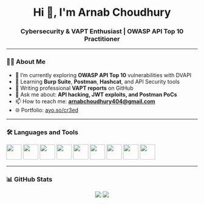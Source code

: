 <h1 align="center">Hi 👋, I'm Arnab Choudhury</h1>
<h3 align="center">Cybersecurity & VAPT Enthusiast | OWASP API Top 10 Practitioner</h3>

---

### 👨‍💻 About Me

- 🔭 I’m currently exploring **OWASP API Top 10** vulnerabilities with DVAPI
- 🧠 Learning **Burp Suite**, **Postman**, **Hashcat**, and API Security tools
- 📝 Writing professional **VAPT reports** on GitHub
- 💬 Ask me about: **API hacking, JWT exploits, and Postman PoCs**
- 📫 How to reach me: **arnabchoudhury404@gmail.com**
- 🌐 Portfolio: [ayo.so/cr3ed](https://ayo.so/cr3ed)

---

### 🛠️ Languages and Tools

<p align="left">
  <img src="https://cdn.jsdelivr.net/gh/devicons/devicon/icons/javascript/javascript-original.svg" width="40" />
  <img src="https://cdn.jsdelivr.net/gh/devicons/devicon/icons/python/python-original.svg" width="40" />
  <img src="https://cdn.jsdelivr.net/gh/devicons/devicon/icons/java/java-original.svg" width="40" />
  <img src="https://www.vectorlogo.zone/logos/postman/postman-icon.svg" width="40" />
  <img src="https://www.vectorlogo.zone/logos/getpostman/getpostman-icon.svg" width="40" />
  <img src="https://seeklogo.com/images/B/burp-suite-logo-B5E6C7D678-seeklogo.com.png" width="40" />
  <img src="https://upload.wikimedia.org/wikipedia/commons/0/0f/Gnu-bash-logo.svg" width="40" />
  <img src="https://upload.wikimedia.org/wikipedia/commons/a/a7/React-icon.svg" width="40" />
  <img src="https://upload.wikimedia.org/wikipedia/commons/3/3f/Git_icon.svg" width="40" />
</p>

---

### 📊 GitHub Stats

<p align="center">
  <img src="https://github-readme-stats.vercel.app/api?username=arnabchoudhury404&show_icons=true&theme=tokyonight" />
  <img src="https://github-readme-stats.vercel.app/api/top-langs/?username=arnabchoudhury404&layout=compact&theme=tokyonight" />
</p>



<!--
**arnabchoudhury404/arnabchoudhury404** is a ✨ _special_ ✨ repository because its `README.md` (this file) appears on your GitHub profile.

Here are some ideas to get you started:

- 🔭 I’m currently working on ...
- 🌱 I’m currently learning ...
- 👯 I’m looking to collaborate on ...
- 🤔 I’m looking for help with ...
- 💬 Ask me about ...
- 📫 How to reach me: ...
- 😄 Pronouns: ...
- ⚡ Fun fact: ...
-->
